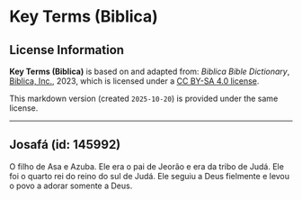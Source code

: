 # Key Terms (Biblica)

## License Information

**Key Terms (Biblica)** is based on and adapted from: _Biblica Bible Dictionary_, [Biblica, Inc.](https://www.biblica.com/), 2023, which is licensed under a [CC BY-SA 4.0 license](https://creativecommons.org/licenses/by-sa/4.0/legalcode.en).

This markdown version (created `2025-10-20`) is provided under the same license.



--------------------------------

## Josafá (id: 145992)

O filho de Asa e Azuba. Ele era o pai de Jeorão e era da tribo de Judá. Ele foi o quarto rei do reino do sul de Judá. Ele seguiu a Deus fielmente e levou o povo a adorar somente a Deus.


